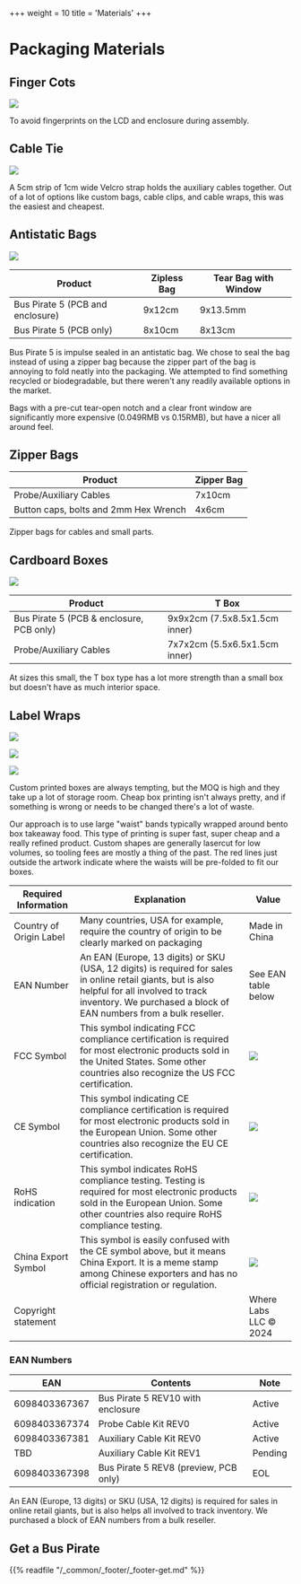 +++
weight = 10
title = 'Materials'
+++
# Packaging Materials

## Finger Cots
![](./img/fingercots.jpg)

To avoid fingerprints on the LCD and enclosure during assembly.

## Cable Tie
![](./img/velcro-10mm-400px.jpg)

A 5cm strip of 1cm wide Velcro strap holds the auxiliary cables together. Out of a lot of options like custom bags, cable clips, and cable wraps, this was the easiest and cheapest.

## Antistatic Bags
![](./img/tear95x130-400px.jpg)

|Product|Zipless Bag|Tear Bag with Window|
|-|-|-|
|Bus Pirate 5 (PCB and enclosure)|9x12cm |9x13.5mm|
|Bus Pirate 5 (PCB only)|8x10cm|8x13cm|

Bus Pirate 5 is impulse sealed in an antistatic bag. We chose to seal the bag instead of using a zipper bag because the zipper part of the bag is annoying to fold neatly into the packaging. We attempted to find something recycled or biodegradable, but there weren't any readily available options in the market.

Bags with a pre-cut tear-open notch and a clear front window are significantly more expensive (0.049RMB vs 0.15RMB), but have a nicer all around feel.

## Zipper Bags
|Product|Zipper Bag|
|-|-|
|Probe/Auxiliary Cables|7x10cm|
|Button caps, bolts and 2mm Hex Wrench|4x6cm|

Zipper bags for cables and small parts.

## Cardboard Boxes
![](./img/box7x7x2-400px.jpg)

|Product|T Box|
|-|-|
|Bus Pirate 5 (PCB & enclosure, PCB only)|9x9x2cm (7.5x8.5x1.5cm inner)|
|Probe/Auxiliary Cables|7x7x2cm (5.5x6.5x1.5cm inner)|

At sizes this small, the T box type has a lot more strength than a small box but doesn't have as much interior space.

## Label Wraps

![](./img/wrap-5.jpg)

![](./img/wrap-p.jpg)

![](./img/wrap-a.jpg)

Custom printed boxes are always tempting, but the MOQ is high and they take up a lot of storage room. Cheap box printing isn't always pretty, and if something is wrong or needs to be changed there's a lot of waste.

Our approach is to use large "waist" bands typically wrapped around bento box takeaway food. This type of printing is super fast, super cheap and a really refined product. Custom shapes are generally lasercut for low volumes, so tooling fees are mostly a thing of the past. The red lines just outside the artwork indicate where the waists will be pre-folded to fit our boxes.

|**Required Information**|**Explanation**|**Value**|
|-|-|-|
|Country of Origin Label|Many countries, USA for example, require the country of origin to be clearly marked on packaging|Made in China|
|EAN Number|An EAN (Europe, 13 digits) or SKU (USA, 12 digits) is required for sales in online retail giants, but is also helpful for all involved to track inventory. We purchased a block of EAN numbers from a bulk reseller.| See EAN table below|
|FCC Symbol|This symbol indicating FCC compliance certification is required for most electronic products sold in the United States. Some other countries also recognize the US FCC certification.|![](./img/fcc.png)|
|CE Symbol|This symbol indicating CE compliance certification is required for most electronic products sold in the European Union. Some other countries also recognize the EU CE certification.|![](./img/eu-ce.png)|
|RoHS indication|This symbol indicates RoHS compliance testing. Testing is required for most electronic products sold in the European Union. Some other countries also require RoHS compliance testing.|![](./img/rohs.png)|
|China Export Symbol|This symbol is easily confused with the CE symbol above, but it means China Export. It is a meme stamp among Chinese exporters and has no official registration or regulation.|![](./img/china-export.png)|
|Copyright statement||Where Labs LLC © 2024|

### EAN Numbers
|**EAN**|**Contents**|**Note**|
|-|-|-|
|6098403367367|Bus Pirate 5 REV10 with enclosure|Active|
|6098403367374|Probe Cable Kit REV0|Active|
|6098403367381|Auxiliary Cable Kit REV0|Active|
|TBD|Auxiliary Cable Kit REV1|Pending|
|6098403367398|Bus Pirate 5 REV8 (preview, PCB only)|EOL|

An EAN (Europe, 13 digits) or SKU (USA, 12 digits) is required for sales in online retail giants, but is also helps all involved to track inventory. We purchased a block of EAN numbers from a bulk reseller.

## Get a Bus Pirate
 

{{% readfile "/_common/_footer/_footer-get.md" %}}
